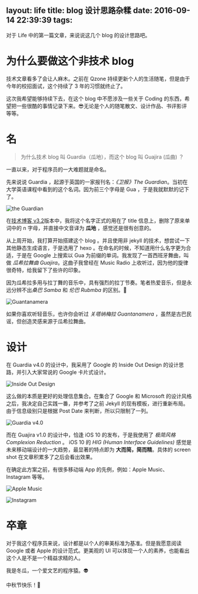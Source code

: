 layout: life
title: blog 设计思路杂糅
date: 2016-09-14 22:39:39
tags: 
---

对于 Life 中的第一篇文章，来说说这几个 blog 的设计思路吧。

<!-- more -->


# 为什么要做这个非技术 blog

技术文章看多了会让人麻木。之前在 Qzone 持续更新个人的生活随笔，但是由于今年的校招面试，这个持续了 3 年的习惯就终止了。

这次我希望能够持续下去，在这个 blog 中不愿涉及一些关于 Coding 的东西，希望把一些很酷的事情记录下来。😎无论是个人的随笔散文、设计作品、书评影评等等。

# 名

> 为什么技术 blog 叫 Guardia（瓜地），而这个 blog 叫 Guajira (瓜曲) ？

一直以来，对于程序员的一大难题就是命名。

先来说说 Guardia ，起源于英国的一家报刊名：*《卫报》The Guardian*。当初在大学英语课程中看到的这个名词。因为前三个字母是 Gua ，于是我就默默的记下了。

![the Guardian](http://ocp5vadja.bkt.clouddn.com/the%20Guardian.jpg)

在[技术博客 v3.2](https://github.com/Desgard/desgard.github.com/tree/guardia-v3.2)版本中，我将这个名字正式的用在了 title 信息上，删除了原来单词中的 n 字母，并直接中文音译为 **瓜地** ，感觉还是很有创意的。

从上周开始，我打算开始搭建这个 blog 。并且使用非 jekyll 的技术，想尝试一下其他静态生成语言，于是选用了 hexo 。在命名的时候，不知道用什么名字更为合适，于是在 Google 上搜索以 Gua 为前缀的单词。我发现了一首西班牙舞曲，叫做 *瓜希拉舞曲 Guajira*。这曲子我曾经在 Music Radio 上收听过，因为他的旋律很奇特，给我留下了些许的印象。

因为瓜希拉多用与拉丁舞的音乐中，具有强烈的拉丁节奏。笔者热爱音乐，但是永远分辨不出*桑巴 Samba* 和 *伦巴 Rubmba* 的区别。🙈

![Guantanamera](http://ocp5vadja.bkt.clouddn.com/Guantanamera.jpg)

如果你喜欢听轻音乐，也许你会听过 *关塔纳梅拉 Guantanamera* ，虽然是古巴民谣，但创造灵感来源于瓜希拉舞曲。

# 设计

在 Guardia v4.0 的设计中，我采用了 Google 的 Inside Out Design 的设计思路，并引入大家常说的 Google 卡片式设计。

![Inside Out Design](http://ocp5vadja.bkt.clouddn.com/Inside-out-design.png)

这么做的本质是更好的处理信息集合。在集合了 Google 和 Microsoft 的设计风格之后，我决定自己实践一番，并参考了之前 Jekyll 的现有模板，进行重新布局。由于信息级别只是根据 Post Date 来判断，所以只限制了一列。

![Guardia v4.0](http://ocp5vadja.bkt.clouddn.com/blog-screenShot.png)

而在 Guajira v1.0 的设计中，恰逢 iOS 10 的发布，于是我使用了 *极简风格 Complexion Reduction* 。 iOS 10 的 *HIG (Human Interface Guidelines)* 感觉是未来移动端设计的一大趋势，最显著的特点即为 **大而简，简而精**。具体的 screen shot 在文章积累多了之后会看出效果。

在确定此方案之前，有很多移动端 App 的先例，例如：Apple Music、Instagram 等等。

![Apple Music](http://ocp5vadja.bkt.clouddn.com/Apple%20Music.png)

![Instagram](http://ocp5vadja.bkt.clouddn.com/Instagram.png)

# 卒章

对于我这个程序员来说，设计都是以个人的审美标准为基准。但是我愿意阅读 Google 或者 Apple 的设计范式。更美观的 UI 可以体现一个人的素养，也能看出这个人是不是一个精益求精的人。

我是冬瓜，一个爱文艺的程序猿。👽

中秋节快乐！🌙



